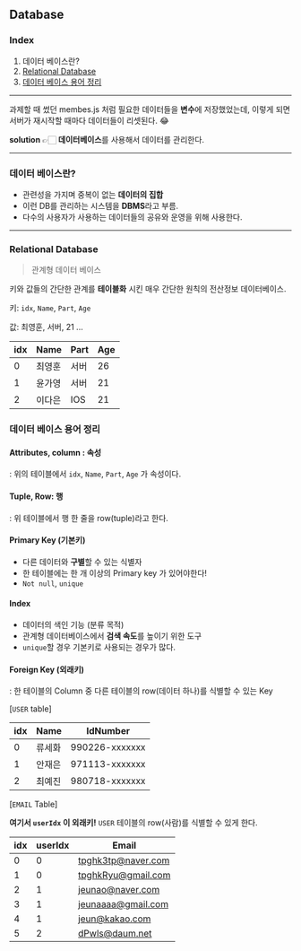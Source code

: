 ## Database

### Index

1. 데이터 베이스란?
2. [Relational Database](#relational-database)
3. [데이터 베이스 용어 정리](#데이터-베이스-용어-정리)

---

과제할 때 썼던 membes.js 처럼 필요한 데이터들을 **변수**에 저장했었는데, 이렇게 되면 서버가 재시작할 때마다 데이터들이 리셋된다. 😂

**solution** 👉🏻 **데이터베이스**를 사용해서 데이터를 관리한다.

---

### 데이터 베이스란?

- 관련성을 가지며 중복이 없는 **데이터의 집합**
- 이런 DB를 관리하는 시스템을 **DBMS**라고 부름.
- 다수의 사용자가 사용하는 데이터들의 공유와 운영을 위해 사용한다.

---

### Relational Database

> 관계형 데이터 베이스

키와 값들의 간단한 관계를 **테이블화** 시킨 매우 간단한 원칙의 전산정보 데이터베이스.

키: `idx`, `Name`, `Part`, `Age`

값: 최영훈, 서버, 21 ...

| idx  | Name   | Part | Age  |
| ---- | ------ | ---- | ---- |
| 0    | 최영훈 | 서버 | 26   |
| 1    | 윤가영 | 서버 | 21   |
| 2    | 이다은 | IOS  | 21   |

### 데이터 베이스 용어 정리

#### Attributes, column : 속성

: 위의 테이블에서 `idx`, `Name`, `Part`, `Age` 가 속성이다.

#### Tuple, Row: 행

: 위 테이블에서 행 한 줄을 row(tuple)라고 한다.

#### Primary Key (기본키)

- 다른 데이터와 **구별**할 수 있는 식별자
- 한 테이블에는 한 개 이상의 Primary key 가 있어야한다!
- `Not null`, `unique`

#### Index

- 데이터의 색인 기능 (분류 목적)
- 관계형 데이터베이스에서 **검색 속도**를 높이기 위한 도구
- `unique`할 경우 기본키로 사용되는 경우가 많다. 

#### Foreign Key (외래키)

: 한 테이블의 Column 중 다른 테이블의 row(데이터 하나)를 식별할 수 있는 Key

[`USER` table]

| idx  | Name   | IdNumber       |
| ---- | ------ | -------------- |
| 0    | 류세화 | 990226-xxxxxxx |
| 1    | 안재은 | 971113-xxxxxxx |
| 2    | 최예진 | 980718-xxxxxxx |

[`EMAIL` Table]

**여기서 `userIdx` 이 외래키!** `USER` 테이블의 row(사람)를 식별할 수 있게 한다.

| idx  | userIdx | Email              |
| ---- | ------- | ------------------ |
| 0    | 0       | tpghk3tp@naver.com |
| 1    | 0       | tpghkRyu@gmail.com |
| 2    | 1       | jeunao@naver.com   |
| 3    | 1       | jeunaaaa@gmail.com |
| 4    | 1       | jeun@kakao.com     |
| 5    | 2       | dPwls@daum.net     |

